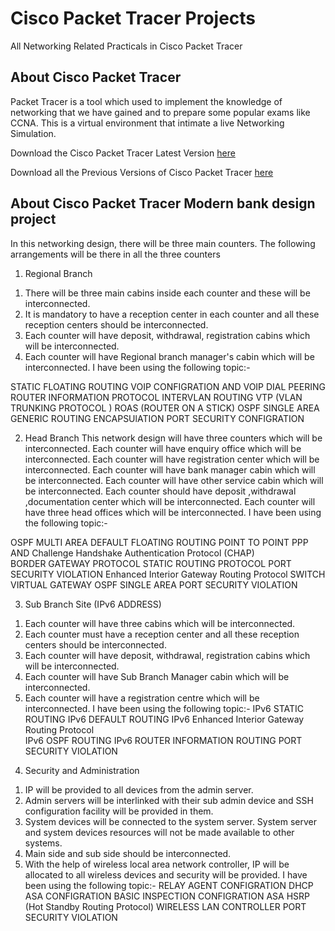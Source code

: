 ﻿# Cisco Packet Tracer Projects
All Networking Related Practicals in Cisco Packet Tracer

## About Cisco Packet Tracer
Packet Tracer is a tool which used to implement the knowledge of networking that we have gained and to prepare some popular exams like CCNA. This is a virtual environment that intimate a live Networking Simulation.

Download the Cisco Packet Tracer Latest Version [here](https://www.netacad.com/courses/packet-tracer)

Download all the Previous Versions of Cisco Packet Tracer [here](https://www.computernetworkingnotes.com/ccna-study-guide/download-packet-tracer-for-windows-and-linux.html)


## About Cisco Packet Tracer Modern bank design project
In this networking design, there will be three main counters. The following arrangements will be there in all the three counters
1) Regional Branch
1. There will be three main cabins inside each counter and these will be interconnected.
2. It is mandatory to have a reception center in each counter and all these reception centers should be interconnected.
3. Each counter will have deposit, withdrawal, registration cabins which will be interconnected.
4. Each counter will have Regional branch manager's cabin which will be interconnected. 
 I have been using the following topic:-

STATIC FLOATING ROUTING
VOIP CONFIGRATION AND VOIP DIAL PEERING 
ROUTER INFORMATION PROTOCOL
INTERVLAN ROUTING 
VTP (VLAN TRUNKING PROTOCOL )
ROAS (ROUTER ON A STICK)
OSPF SINGLE AREA 
GENERIC ROUTING ENCAPSUlATION
PORT SECURITY CONFIGRATION 

 2) Head Branch
This network design will have three counters which will be interconnected.
Each counter will have enquiry office which will be interconnected.
Each counter will have registration center which will be interconnected.
Each counter will have bank manager cabin which will be interconnected.
Each counter will have other service cabin which will be interconnected.
Each counter should have deposit ,withdrawal ,documentation center which will be interconnected.
Each counter will have three head offices which will be interconnected.
 I have been using the following topic:-

OSPF MULTI AREA
DEFAULT FLOATING ROUTING 
POINT TO POINT PPP AND Challenge Handshake Authentication Protocol (CHAP)  
BORDER GATEWAY PROTOCOL 
STATIC ROUTING PROTOCOL
PORT SECURITY VIOLATION
Enhanced Interior Gateway Routing Protocol 
SWITCH VIRTUAL GATEWAY 
OSPF SINGLE AREA 
 PORT SECURITY VIOLATION

3) Sub Branch Site (IPv6 ADDRESS)
1. Each counter will have three cabins which will be interconnected.
2. Each counter must have a reception center and all these reception centers should be interconnected.
3. Each counter will have deposit, withdrawal, registration cabins which will be interconnected.
4. Each counter will have Sub Branch Manager cabin which will be interconnected.
 5. Each counter will have a registration centre which will be interconnected.
 I have been using the following topic:-
IPv6 STATIC ROUTING
IPv6 DEFAULT ROUTING
IPv6 Enhanced Interior Gateway Routing Protocol  
IPv6 OSPF ROUTING
IPv6 ROUTER INFORMATION ROUTING
PORT SECURITY VIOLATION

4) Security and Administration
1. IP will be provided to all devices from the admin server.
2. Admin servers will be interlinked with their sub admin device and SSH configuration facility will be provided in them.
3. System devices will be connected to the system server. System server and system devices resources will not be made available to other systems.
4. Main side and sub side should be interconnected.
5. With the help of wireless local area network controller, IP will be allocated to all wireless devices and security will be provided.
I have been using the following topic:-
RELAY AGENT CONFIGRATION
DHCP ASA  CONFIGRATION
BASIC INSPECTION CONFIGRATION
ASA HSRP (Hot Standby Routing Protocol) 
WIRELESS LAN CONTROLLER 
PORT SECURITY VIOLATION 
